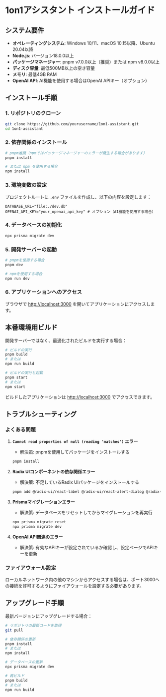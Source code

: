 # 1on1アシスタント インストールガイド

## システム要件

- **オペレーティングシステム**: Windows 10/11、macOS 10.15以降、Ubuntu 20.04以降
- **Node.js**: バージョン18.0.0以上
- **パッケージマネージャー**: pnpm v7.0.0以上（推奨）または npm v8.0.0以上
- **ディスク容量**: 最低500MB以上の空き容量
- **メモリ**: 最低4GB RAM
- **OpenAI API**: AI機能を使用する場合はOpenAI APIキー（オプション）

## インストール手順

### 1. リポジトリのクローン

```bash
git clone https://github.com/yourusername/1on1-assistant.git
cd 1on1-assistant
```

### 2. 依存関係のインストール

```bash
# pnpm推奨（npmではパッケージマネージャーのエラーが発生する場合があります）
pnpm install

# または npm を使用する場合
npm install
```

### 3. 環境変数の設定

プロジェクトルートに `.env` ファイルを作成し、以下の内容を設定します：

```
DATABASE_URL="file:./dev.db"
OPENAI_API_KEY="your_openai_api_key" # オプション（AI機能を使用する場合）
```

### 4. データベースの初期化

```bash
npx prisma migrate dev
```

### 5. 開発サーバーの起動

```bash
# pnpmを使用する場合
pnpm dev

# npmを使用する場合
npm run dev
```

### 6. アプリケーションへのアクセス

ブラウザで [http://localhost:3000](http://localhost:3000) を開いてアプリケーションにアクセスします。

## 本番環境用ビルド

開発サーバーではなく、最適化されたビルドを実行する場合：

```bash
# ビルドの実行
pnpm build
# または
npm run build

# ビルドの実行と起動
pnpm start
# または
npm start
```

ビルドしたアプリケーションは [http://localhost:3000](http://localhost:3000) でアクセスできます。

## トラブルシューティング

### よくある問題

1. **`Cannot read properties of null (reading 'matches')` エラー**
   - 解決策: pnpmを使用してパッケージをインストールする
   
   ```bash
   pnpm install
   ```

2. **Radix UIコンポーネントの依存関係エラー**
   - 解決策: 不足しているRadix UIパッケージをインストールする
   
   ```bash
   pnpm add @radix-ui/react-label @radix-ui/react-alert-dialog @radix-ui/react-dialog @radix-ui/react-dropdown-menu @radix-ui/react-select
   ```

3. **Prismaマイグレーションエラー**
   - 解決策: データベースをリセットしてからマイグレーションを再実行
   
   ```bash
   npx prisma migrate reset
   npx prisma migrate dev
   ```

4. **OpenAI API関連のエラー**
   - 解決策: 有効なAPIキーが設定されているか確認し、設定ページでAPIキーを更新

### ファイアウォール設定

ローカルネットワーク内の他のマシンからアクセスする場合は、ポート3000への接続を許可するようにファイアウォールを設定する必要があります。

## アップグレード手順

最新バージョンにアップグレードする場合：

```bash
# リポジトリの最新コードを取得
git pull

# 依存関係の更新
pnpm install
# または
npm install

# データベースの更新
npx prisma migrate dev

# 再ビルド
pnpm build
# または
npm run build
``` 
